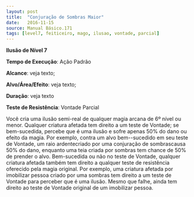 ```yaml
---
layout: post
title:  "Conjuração de Sombras Maior"
date:   2016-11-15
source: Manual Básico.171
tags: [level7, feiticeiro, mago, ilusao, vontade, parcial]
---
```


**Ilusão de Nível 7**

**Tempo de Execução**: Ação Padrão

**Alcance**: veja texto;

**Alvo/Área/Efeito**: veja texto;

**Duração**: veja texto

**Teste de Resistência**: Vontade Parcial

Você cria uma ilusão semi-real de qualquer magia arcana de 6º nível ou menor. Qualquer criatura afetada tem direito a um teste de Vontade; se bem-sucedida, 
percebe que é uma ilusão e sofre apenas 50% do dano ou efeito da magia.
Por exemplo, contra um alvo bem--sucedido em seu teste de Vontade, um raio ardentecriado por uma conjuração de sombrascausa 50% do dano, enquanto uma  teia criada por sombras tem chance de 50% de prender o alvo.
Bem-sucedida ou não no teste de Vontade, qualquer criatura afetada também tem direito a qualquer teste de resistência oferecido pela magia original. 
Por exemplo, uma criatura afetada por imobilizar pessoa criado por uma sombras tem direito a um teste de Vontade para perceber que é uma ilusão. 
Mesmo que falhe, ainda tem direito ao teste de Vontade original de um imobilizar pessoa.
